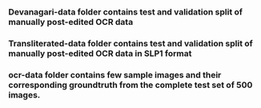 ### Devanagari-data folder contains test and validation split of manually post-edited OCR data

### Transliterated-data folder contains test and validation split of manually post-edited OCR data in SLP1 format

### ocr-data folder contains few sample images and their corresponding groundtruth from the complete test set of 500 images.
